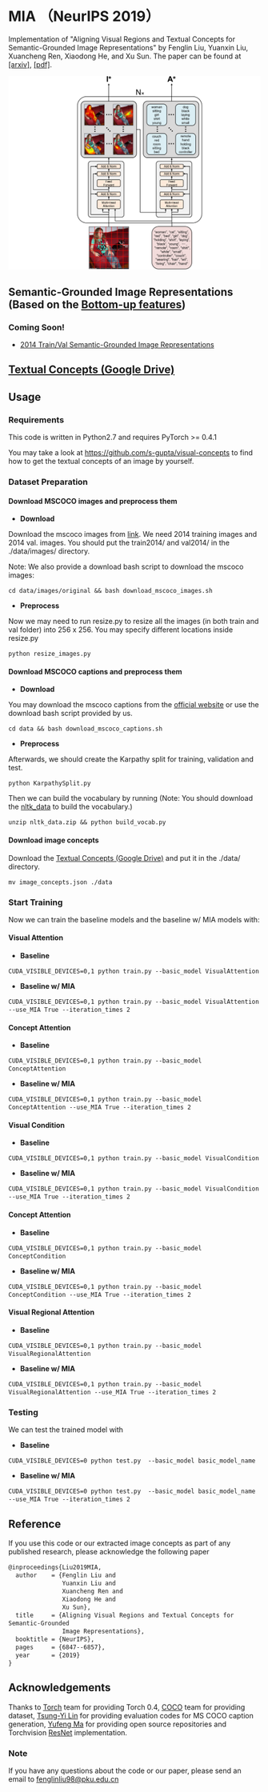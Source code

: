 # MIA （NeurIPS 2019）
Implementation of "Aligning Visual Regions and Textual Concepts for Semantic-Grounded Image Representations" by Fenglin Liu, Yuanxin Liu, Xuancheng Ren, Xiaodong He, and Xu Sun. The paper can be found at [[arxiv]](https://arxiv.org/abs/1905.06139),  [[pdf]](https://papers.nips.cc/paper/8909-aligning-visual-regions-and-textual-concepts-for-semantic-grounded-image-representations.pdf).

![Image text](https://github.com/fenglinliu98/MIA/blob/master/model.png)

## Semantic-Grounded Image Representations (Based on the  [Bottom-up features](https://github.com/peteanderson80/bottom-up-attention))
###  Coming Soon!
*  [2014 Train/Val Semantic-Grounded Image Representations](https://github.com/fenglinliu98/MIA)

## [Textual Concepts (Google Drive)](https://drive.google.com/open?id=1jpSZbLXD1Ev3OC2t_NFFvxYo40UcnV7Q)

## Usage

### Requirements
This code is written in Python2.7 and requires PyTorch >= 0.4.1
 
You may take a look at https://github.com/s-gupta/visual-concepts to find how to get the textual concepts of an image by yourself.

### Dataset Preparation
#### Download MSCOCO images and preprocess them
* **Download**

Download the mscoco images from  [link](http://mscoco.org/dataset/#download). We need 2014 training images and 2014 val. images. You should put the train2014/ and val2014/ in the ./data/images/ directory.

Note: We also provide a download bash script to download the mscoco images:
```
cd data/images/original && bash download_mscoco_images.sh
```

* **Preprocess**

Now we may need to run resize.py to resize all the images (in both train and val folder) into 256 x 256. You may specify different locations inside resize.py
```
python resize_images.py
```

#### Download MSCOCO captions and preprocess them
* **Download**

You may download the mscoco captions from the [official website](http://mscoco.org/dataset/#download) or use the download bash script provided by us.
```
cd data && bash download_mscoco_captions.sh
```

* **Preprocess**

Afterwards, we should create the Karpathy split for training, validation and test.
```
python KarpathySplit.py
```

Then we can build the vocabulary by running
(Note: You should download the [nltk_data](https://drive.google.com/open?id=1W95OMsG71cRMdMetIEGZg-fuPrSk6iVw) to build the vocabulary.)
```
unzip nltk_data.zip && python build_vocab.py
```

#### Download image concepts
Download the [Textual Concepts (Google Drive)](https://drive.google.com/open?id=1jpSZbLXD1Ev3OC2t_NFFvxYo40UcnV7Q) and put it in the ./data/ directory.
```
mv image_concepts.json ./data
```

### Start Training
Now we can train the baseline models and the baseline w/ MIA models with: 

#### Visual Attention
* **Baseline**
```
CUDA_VISIBLE_DEVICES=0,1 python train.py --basic_model VisualAttention 
```
* **Baseline w/ MIA**
```
CUDA_VISIBLE_DEVICES=0,1 python train.py --basic_model VisualAttention --use_MIA True --iteration_times 2
```

#### Concept Attention
* **Baseline**
```
CUDA_VISIBLE_DEVICES=0,1 python train.py --basic_model ConceptAttention
```
* **Baseline w/ MIA**
```
CUDA_VISIBLE_DEVICES=0,1 python train.py --basic_model ConceptAttention --use_MIA True --iteration_times 2
```

#### Visual Condition
* **Baseline**
```
CUDA_VISIBLE_DEVICES=0,1 python train.py --basic_model VisualCondition
```
* **Baseline w/ MIA**
```
CUDA_VISIBLE_DEVICES=0,1 python train.py --basic_model VisualCondition --use_MIA True --iteration_times 2
```

#### Concept Attention
* **Baseline**
```
CUDA_VISIBLE_DEVICES=0,1 python train.py --basic_model ConceptCondition
```
* **Baseline w/ MIA**
```
CUDA_VISIBLE_DEVICES=0,1 python train.py --basic_model ConceptCondition --use_MIA True --iteration_times 2
```

#### Visual Regional Attention
* **Baseline**
```
CUDA_VISIBLE_DEVICES=0,1 python train.py --basic_model VisualRegionalAttention
```
* **Baseline w/ MIA**
```
CUDA_VISIBLE_DEVICES=0,1 python train.py --basic_model VisualRegionalAttention --use_MIA True --iteration_times 2
```

### Testing
We can test the trained model with 
* **Baseline**
```
CUDA_VISIBLE_DEVICES=0 python test.py  --basic_model basic_model_name
```
* **Baseline w/ MIA**
```
CUDA_VISIBLE_DEVICES=0 python test.py  --basic_model basic_model_name --use_MIA True --iteration_times 2
```

## Reference
If you use this code or our extracted image concepts as part of any published research, please acknowledge the following paper
```
@inproceedings{Liu2019MIA,
  author    = {Fenglin Liu and
               Yuanxin Liu and
               Xuancheng Ren and
               Xiaodong He and
               Xu Sun},
  title     = {Aligning Visual Regions and Textual Concepts for Semantic-Grounded
               Image Representations},
  booktitle = {NeurIPS},
  pages     = {6847--6857},
  year      = {2019}
}
```

## Acknowledgements

Thanks to [Torch](http://torch.ch/) team for providing Torch 0.4, [COCO](http://cocodataset.org/) team for providing dataset, [Tsung-Yi Lin](https://github.com/tylin/coco-caption) for providing evaluation codes for MS COCO caption generation, [Yufeng Ma](https://github.com/yufengm) for providing open source repositories and Torchvision [ResNet](https://github.com/pytorch/vision) implementation. 

### Note
If you have any questions about the code or our paper, please send an email to fenglinliu98@pku.edu.cn


